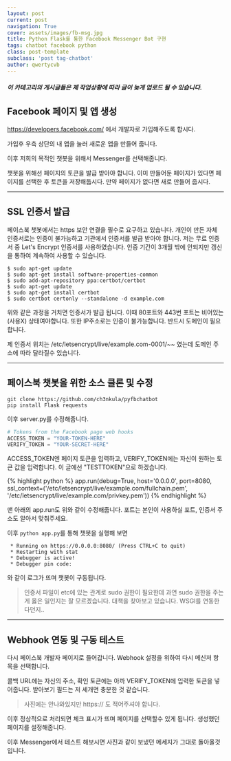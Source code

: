 ```yaml
---
layout: post
current: post
navigation: True
cover: assets/images/fb-msg.jpg
title: Python Flask를 통한 Facebook Messenger Bot 구현
tags: chatbot facebook python
class: post-template
subclass: 'post tag-chatbot'
author: qwertycvb
---
```


##### 이 카테고리의 게시글들은 제 작업상황에 따라 글이 늦게 업로드 될 수 있습니다.

## Facebook 페이지 및 앱 생성

https://developers.facebook.com/ 에서 개발자로 가입해주도록 합시다.

가입후 우측 상단의 내 앱을 눌러 새로운 앱을 만들어 줍니다.

이후 저희의 목적인 챗봇을 위해서 Messenger를 선택해줍니다.

챗봇을 위해선 페이지의 토큰을 발급 받아야 합니다. 이미 만들어둔 페이지가 있다면 페이지를 선택한 후 토큰을 저장해둡시다. 만약 페이지가 없다면 새로 만들어 줍시다.

---

## SSL 인증서 발급

페이스북 챗봇에서는 https 보안 연결을 필수로 요구하고 있습니다. 개인이 만든 자체 인증서로는 인증이 불가능하고 기관에서 인증서를 발급 받아야 합니다. 저는 무료 인증서 중 Let's Encrypt 인증서를 사용하였습니다. 인증 기간이 3개월 밖에 안되지만 갱신을 통하여 계속하여 사용할 수 있습니다.

~~~shell
$ sudo apt-get update
$ sudo apt-get install software-properties-common
$ sudo add-apt-repository ppa:certbot/certbot
$ sudo apt-get update
$ sudo apt-get install certbot
$ sudo certbot certonly --standalone -d example.com
~~~

위와 같은 과정을 거치면 인증서가 발급 됩니다. 이때 80포트와 443번 포트는 비어있는(사용X) 상태여야합니다. 또한 IP주소로는 인증이 불가능합니다. 반드시 도메인이 필요합니다.

제 인증서 위치는 /etc/letsencrypt/live/example.com-0001/~~ 였는데 도메인 주소에 따라 달라질수 있습니다.

---

## 페이스북 챗봇을 위한 소스 클론 및 수정

~~~shell
git clone https://github.com/ch3nkula/pyfbchatbot
pip install Flask requests
~~~

이후 server.py를 수정해줍니다.

~~~python
# Tokens from the Facebook page web hooks
ACCESS_TOKEN = "YOUR-TOKEN-HERE"
VERIFY_TOKEN = "YOUR-SECRET-HERE"
~~~

ACCESS_TOKEN엔 페이지 토큰을 입력하고, VERIFY_TOKEN에는 자신이 원하는 토큰 값을 입력합니다. 이 글에선 "TESTTOKEN"으로 하겠습니다.

{% highlight python %}
app.run(debug=True, host='0.0.0.0', port=8080, ssl_context=('/etc/letsencrypt/live/example.com/fullchain.pem', '/etc/letsencrypt/live/example.com/privkey.pem'))
{% endhighlight %}

맨 아래의 app.run도 위와 같이 수정해줍니다. 포트는 본인이 사용하실 포트, 인증서 주소도 알아서 맞춰주세요.

이후 `python app.py`를 통해 챗봇을 실행해 보면

~~~shell
 * Running on https://0.0.0.0:8080/ (Press CTRL+C to quit)
 * Restarting with stat
 * Debugger is active!
 * Debugger pin code:
~~~
 와 같이 로그가 뜨며 챗봇이 구동됩니다.

>인증서 파일이 etc에 있는 관계로 sudo 권한이 필요한데 과연 sudo 권한을 주는게 옳은 일인지는 잘 모르겠습니다. 대책을 찾아보고 있습니다. WSGI를 연동한다던지..
---

## Webhook 연동 및 구동 테스트

다시 페이스북 개발자 페이지로 들어갑니다. Webhook 설정을 위하여 다시 메신저 항목을 선택합니다.

콜백 URL에는 자신의 주소, 확인 토큰에는 아까 VERIFY_TOKEN에 입력한 토큰을 넣어줍니다. 받아보기 필드는 저 세개면 충분한 것 같습니다.

>사진에는 안나와있지만 https:// 도 적어주셔야 합니다.

이후 정상적으로 처리되면 체크 표시가 뜨며 페이지를 선택할수 있게 됩니다. 생성했던 페이지를 설정해줍니다.

이후 Messenger에서 테스트 해보시면 사진과 같이 보냈던 메세지가 그대로 돌아올것입니다.